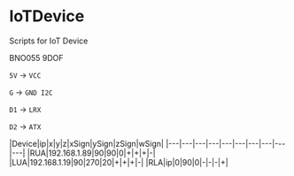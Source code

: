 # IoTDevice
Scripts for IoT Device

BNO055 9DOF


`5V` -> `VCC`

`G`  -> `GND I2C`

`D1` -> `LRX`

`D2` -> `ATX`


|Device|ip|x|y|z|xSign|ySign|zSign|wSign|
|---|---|---|---|---|---|---|---|---|---|
|RUA|192.168.1.89|90|90|0|+|+|+|-|
|LUA|192.168.1.19|90|270|20|+|+|+|-|
|RLA|ip|0|90|0|-|-|-|+|
